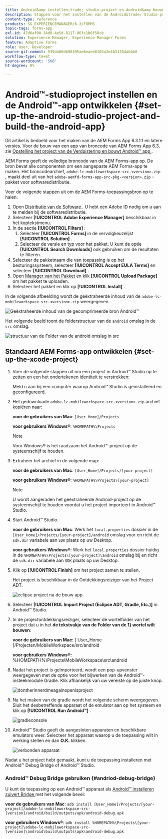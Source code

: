 ```yaml
---
title: Android&amp instellen;trade; studio-project en Android&amp bouwen;trade; app
description: Stappen voor het instellen van de Android&trade; Studio-project en het installatieprogramma voor de Adobe Experience Manager (AEM) Forms-app
content-type: reference
products: SG_EXPERIENCEMANAGER/6.3/FORMS
topic-tags: forms-app
exl-id: 47d6af00-34d8-4e5d-8117-86fc1b6f58cb
solution: Experience Manager, Experience Manager Forms
feature: Adaptive Forms
role: User, Developer
source-git-commit: 539da06db98395ae6eaee8103a3e4b31204abbb8
workflow-type: tm+mt
source-wordcount: '560'
ht-degree: 0%

---
```


# Android™-studioproject instellen en de Android™-app ontwikkelen {#set-up-the-android-studio-project-and-build-the-android-app}

Dit artikel is bedoeld voor het maken van de AEM Forms App 6.3.1.1 en latere versies. Voor de bouw van een app van broncode van AEM Forms App 6.3, zie [ Opstelling het project van de Verduistering en bouwt Android™ app ](/help/forms/using/setup-eclipse-project-build-installer.md).

AEM Forms geeft de volledige broncode van de AEM Forms-app op. De bron bevat alle componenten om een aangepaste AEM Forms-app te maken. Het broncodearchief, `adobe-lc-mobileworkspace-src-<version>.zip` , maakt deel uit van het `adobe-aemfd-forms-app-src-pkg-<version>.zip` -pakket voor softwaredistributie.

Voer de volgende stappen uit om de AEM Forms-toepassingsbron op te halen:

1. Open [ Distributie van de Software ](https://experience.adobe.com/downloads). U hebt een Adobe ID nodig om u aan te melden bij de softwaredistributie.
1. Selecteer **[!UICONTROL Adobe Experience Manager]** beschikbaar in het koptekstmenu.
1. In de sectie **[!UICONTROL Filters]** :
   1. Selecteer **[!UICONTROL Forms]** in de vervolgkeuzelijst **[!UICONTROL Solution]** .
   2. Selecteer de versie en typ voor het pakket. U kunt de optie **[!UICONTROL Search Downloads]** ook gebruiken om de resultaten te filteren.
1. Selecteer de pakketnaam die van toepassing is op het besturingssysteem, selecteer **[!UICONTROL Accept EULA Terms]** en selecteer **[!UICONTROL Download]** .
1. Open [ Manager van het Pakket ](https://experienceleague.adobe.com/docs/experience-manager-65/administering/contentmanagement/package-manager.html) en klik **[!UICONTROL Upload Package]** om het pakket te uploaden.
1. Selecteer het pakket en klik op **[!UICONTROL Install]** .

In de volgende afbeelding wordt de geëxtraheerde inhoud van de `adobe-lc-mobileworkspace-src-<version>.zip` weergegeven.

![ Geëxtraheerde inhoud van de gecomprimeerde bron Android™ ](assets/mws-content-1.png)

Het volgende beeld toont de folderstructuur van de `android` omslag in de `src` omslag.

![ structuur van de Folder van de android omslag in src ](assets/android-folder.png)

## Standaard AEM Forms-app ontwikkelen {#set-up-the-xcode-project}

1. Voer de volgende stappen uit om een project in Android™ Studio op te zetten en een het ondertekenen identiteit te verstrekken:

   Meld u aan bij een computer waarop Android™ Studio is geïnstalleerd en geconfigureerd.

1. Het gedownloade `adobe-lc-mobileworkspace-src-<version>.zip` archief kopiëren naar:

   **voor de gebruikers van Mac**: `[User_Home]/Projects`

   **voor gebruikers Windows®**: `%HOMEPATH%\Projects`

   >[!NOTE]
   >
   >Voor Windows® is het raadzaam het Android™-project op de systeemschijf te houden.

1. Extraheer het archief in de volgende map:

   **voor de gebruikers van Mac**: `[User_Home]/Projects/[your-project]`

   **voor gebruikers Windows®**: `%HOMEPATH%\Projects\[your-project]`

   >[!NOTE]
   >
   >U wordt aangeraden het geëxtraheerde Android-project op de systeemschijf te houden voordat u het project importeert in Android™ Studio.

1. Start Android™ Studio.

   **voor de gebruikers van Mac**: Werk het `local.properties` dossier in de `[User_Home]/Projects/[your-project]/android` omslag voor en richt de `sdk.dir` variabele aan `SDK` plaats op uw Desktop.

   **voor gebruikers Windows®**: Werk het `local.properties` dossier huidig in de `%HOMEPATH%\Projects\[your-project]\android` omslag bij en richt de `sdk.dir` variabele aan `SDK` plaats op uw Desktop.

1. Klik op **[!UICONTROL Finish]** om het project samen te stellen.

   Het project is beschikbaar in de Ontdekkingsreiziger van het Project ADT.

   ![ eclipse project na de bouw app ](assets/eclipsebuildmws.png)

1. Selecteer **[!UICONTROL Import Project (Eclipse ADT, Gradle, Etc.)]** in Android™ Studio.
1. In de projectontdekkingsreiziger, selecteer de wortelfolder van het project dat u in het **de tekstvakje van de Folder van de 1&rbrace; wortel wilt bouwen**:

   **voor de gebruikers van Mac:** [ User_Home ]/Projecten/MobileWorkspace/src/android

   **voor gebruikers Windows®:** %HOMEPATH%\Projects\MobileWorkspace\src\android

1. Nadat het project is geïmporteerd, wordt een pop-upvenster weergegeven met de optie voor het bijwerken van de Android™-insteekmodule Gradle. Klik afhankelijk van uw vereiste op de juiste knop.

   ![ dontherinnerdmeagainopenisproject ](assets/dontremindmeagainforthisproject.png)

1. Na het maken van de gradle wordt het volgende scherm weergegeven. Sluit het desbetreffende apparaat of de emulator aan op het systeem en klik op **[!UICONTROL Run Android™]** .

   ![ gradleconsole ](assets/gradleconsole.png)

1. Android™ Studio geeft de aangesloten apparaten en beschikbare emulators weer. Selecteer het apparaat waarop u de toepassing wilt in werking stellen en dan **O.K.** klikken.

   ![ verbonden apparaat ](assets/connecteddevice.png)

Nadat u het project hebt gemaakt, kunt u de toepassing installeren met Android™ Debug Bridge of Android™ Studio.

### Android™ Debug Bridge gebruiken {#andriod-debug-bridge}

U kunt de toepassing op een Android™ apparaat als [ Android™ installeren zuivert Bridge ](https://developer.android.com/tools/adb) met het volgende bevel:

**voor de gebruikers van Mac**: `adb install [User_Home]/Projects/[your-project]/adobe-lc-mobileworkspace-src-[version]/android/build/outputs/apk/android-debug.apk`

**voor gebruikers Windows®**: `adb install %HOMEPATH%\Projects\[your-project]\adobe-lc-mobileworkspace-src-[version]\android\build\outputs\apk\android-debug.apk`
